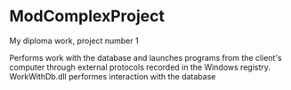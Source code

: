 # ModComplexProject
My diploma work, project number 1

Performs work with the database and launches programs from the client's computer through external protocols recorded in the Windows registry.
WorkWithDb.dll performes interaction with the database
